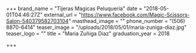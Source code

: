 +++
brand_name = "Tijeras Magicas Peluquería"
date = "2018-05-01T04:46:27Z"
external_url = "https://www.facebook.com/Magic-Scissors-Salon-540379582703104"
masthead_image = ""
phone_number = "(506) 8870-6414"
teaser_image = "/uploads/2018/05/01/maria-zuniga-diaz.jpg"
teaser_logo = ""
title = "Maria Zuñiga Diaz"
graduation_year = 2018

+++
